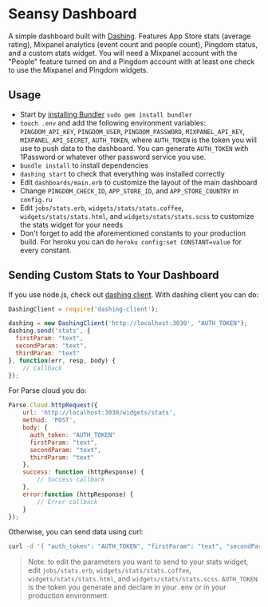 # Seansy Dashboard

A simple dashboard built with [Dashing](http://shopify.github.io/dashing/). Features App Store stats (average rating), Mixpanel analytics (event count and people count), Pingdom status, and a custom stats widget. You will need a Mixpanel account with the "People" feature turned on and a Pingdom account with at least one check to use the Mixpanel and Pingdom widgets.

## Usage
- Start by [installing Bundler](http://bundler.io) `sudo gem install bundler`
- `touch .env` and add the following environment variables: `PINGDOM_API_KEY`, `PINGDOM_USER`, `PINGDOM_PASSWORD`, `MIXPANEL_API_KEY`, `MIXPANEL_API_SECRET`, `AUTH_TOKEN`, where `AUTH_TOKEN` is the token you will use to push data to the dashboard. You can generate `AUTH_TOKEN` with 1Password or whatever other password service you use.
- `bundle install` to install dependencies
- `dashing start` to check that everything was installed correctly
- Edit `dashboards/main.erb` to customize the layout of the main dashboard
- Change `PINGDOM_CHECK_ID`, `APP_STORE_ID`, and `APP_STORE_COUNTRY` in `config.ru`
- Edit `jobs/stats.erb`, `widgets/stats/stats.coffee`, `widgets/stats/stats.html`, and `widgets/stats/stats.scss` to customize the stats widget for your needs
- Don't forget to add the aforementioned constants to your production build. For heroku you can do `heroku config:set CONSTANT=value` for every constant.

## Sending Custom Stats to Your Dashboard
If you use node.js, check out [dashing client](https://github.com/benbria/dashing-client). With dashing client you can do:
```js
DashingClient = require('dashing-client');

dashing = new DashingClient('http://localhost:3030', "AUTH_TOKEN");
dashing.send('stats', {
  firstParam: "text",
  secondParam: "text",
  thirdParam: "text"
}, function(err, resp, body) {
    // Callback
});
```
For Parse cloud you do:
```js
Parse.Cloud.httpRequest({
    url: 'http://localhost:3030/widgets/stats',
    method: 'POST',
    body: {
      auth_token: "AUTH_TOKEN"
      firstParam: "text",
      secondParam: "text",
      thirdParam: "text"
    },
    success: function (httpResponse) {
        // Success callback
    },
    error:function (httpResponse) {
        // Error callback
    }
});
```
Otherwise, you can send data using curl:
```sh
curl -d '{ "auth_token": "AUTH_TOKEN", "firstParam": "text", "secondParam": "text", "thirdParam": "text" }' http://localhost:3030/widgets/stats
```

> Note: to edit the parameters you want to send to your stats widget, edit `jobs/stats.erb`, `widgets/stats/stats.coffee`, `widgets/stats/stats.html`, and `widgets/stats/stats.scss`. `AUTH_TOKEN` is the token you generate and declare in your .env or in your production environment.
